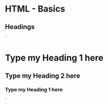 # HTML - Basics

## Headings

`<h1>Type my Heading 1 here</h1>
<h2>Type my Heading 2 here</h1>
<h3>Type my Heading 1 here</h1>`
